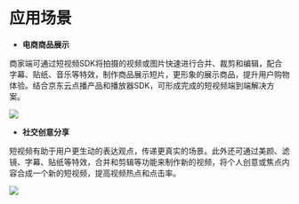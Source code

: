 # 应用场景

-   **电商商品展示**

商家端可通过短视频SDK将拍摄的视频或图片快速进行合并、裁剪和编辑，配合字幕、贴纸、音乐等特效，制作商品展示短片，更形象的展示商品，提升用户购物体验。结合京东云点播产品和播放器SDK，可形成完成的短视频端到端解决方案。

![](https://github.com/jdcloudcom/cn/blob/cn-Short-Video-Service-SDK/image/Short-Video-Service-SDK/%E7%9F%AD%E8%A7%86%E9%A2%91SDK-%E7%94%B5%E5%95%86%E5%BA%94%E7%94%A8%E5%9C%BA%E6%99%AF.png)

-   **社交创意分享**

短视频有助于用户更生动的表达观点，传递更真实的场景。此外还可通过美颜、滤镜、字幕、贴纸等特效，合并和剪辑等功能来制作新的视频，将个人创意或焦点内容合成一个新的短视频，提高视频热点和点击率。

![](https://github.com/jdcloudcom/cn/blob/cn-Short-Video-Service-SDK/image/Short-Video-Service-SDK/%E7%9F%AD%E8%A7%86%E9%A2%91SDK%E5%BA%94%E7%94%A8%E5%9C%BA%E6%99%AF-%E7%A4%BE%E4%BA%A4%E5%88%9B%E6%84%8F%E5%88%86%E4%BA%AB.png)

